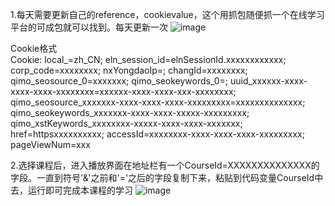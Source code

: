 1.每天需要更新自己的reference，cookievalue，这个用抓包随便抓一个在线学习平台的可成包就可以找到。每天更新一次
![image](https://github.com/wfsunzehao/HttpRequestForCourse/assets/52879120/3bdd14b6-f985-44a3-bfe2-9c6b5a5a728e)


Cookie格式   
Cookie: local_=zh_CN; eln_session_id=elnSessionId.xxxxxxxxxxxx; corp_code=xxxxxxxx; nxYongdaoIp=; changId=xxxxxxxx; qimo_seosource_0=xxxxxxx; qimo_seokeywords_0=; uuid_xxxxxx-xxxx-xxxx-xxxx-xxxxxxxx=xxxxxx-xxxx-xxxx-xxx-xxxxxxxx; qimo_seosource_xxxxxxx-xxxx-xxxx-xxxx-xxxxxxxxx=xxxxxxxxxxxxxx; qimo_seokeywords_xxxxxxx-xxxx-xxxx-xxxxx-xxxxxxxxx; qimo_xstKeywords_xxxxxxxx-xxxxx-xxxx-xxxx-xxxxxxx; href=httpsxxxxxxxxxx; accessId=xxxxxxxx-xxxx-xxxx-xxxx-xxxxxxxxx; pageViewNum=xxx

2.选择课程后，进入播放界面在地址栏有一个CourseId=XXXXXXXXXXXXXX的字段。一直到符号'&'之前和'='之后的字段复制下来，粘贴到代码变量CourseId中去，运行即可完成本课程的学习
![image](https://github.com/wfsunzehao/HttpRequestForCourse/assets/52879120/ba99bd80-71e0-46cc-88fb-dc7ab695cf7b)
